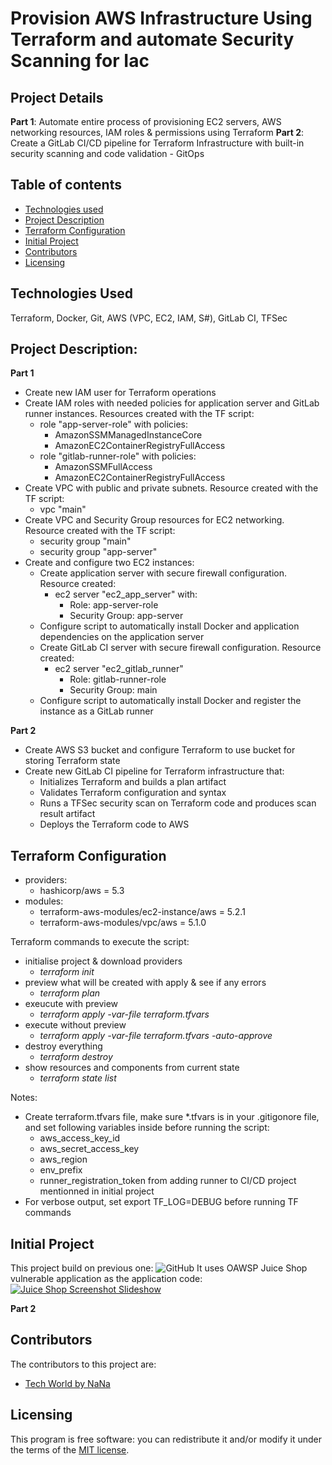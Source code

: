 # Provision AWS Infrastructure Using Terraform and automate Security Scanning for Iac

## Project Details
**Part 1**: Automate entire process of provisioning EC2 servers, AWS networking resources, IAM roles & permissions using Terraform
**Part 2**: Create a GitLab CI/CD pipeline for Terraform Infrastructure with built-in security scanning and code validation - GitOps


## Table of contents

- [Technologies used](#Technologies-Used)
- [Project Description](#Project-Description)
- [Terraform Configuration](#Terraform-Configuration)
- [Initial Project](Initial-Project)
- [Contributors](#contributors)
- [Licensing](#licensing)

## Technologies Used
Terraform, Docker, Git, AWS (VPC, EC2, IAM, S#), GitLab CI, TFSec

## Project Description:
**Part 1**
- Create new IAM user for Terraform operations
- Create IAM roles with needed policies for application server and GitLab runner instances. Resources created with the TF script:
    - role "app-server-role" with policies:
        - AmazonSSMManagedInstanceCore
        - AmazonEC2ContainerRegistryFullAccess
    - role "gitlab-runner-role" with policies:
        - AmazonSSMFullAccess
        - AmazonEC2ContainerRegistryFullAccess
- Create VPC with public and private subnets. Resource created with the TF script:
    - vpc "main"
- Create VPC and Security Group resources for EC2 networking. Resource created with the TF script:
    - security group "main"
    - security group "app-server"
- Create and configure two EC2 instances:
    - Create application server with secure firewall configuration. Resource created:
        - ec2 server "ec2_app_server" with:
            - Role: app-server-role
            - Security Group: app-server
    - Configure script to automatically install Docker and application dependencies on the application server 
    - Create GitLab CI server with secure firewall configuration. Resource created:
        - ec2 server "ec2_gitlab_runner"
            - Role: gitlab-runner-role
            - Security Group: main
    - Configure script to automatically install Docker and register the instance as a GitLab runner


**Part 2**
- Create AWS S3 bucket and configure Terraform to use bucket for storing Terraform state
- Create new GitLab CI pipeline for Terraform infrastructure that:
    - Initializes Terraform and builds a plan artifact 
    - Validates Terraform configuration and syntax
    - Runs a TFSec security scan on Terraform code and produces scan result artifact
    - Deploys the Terraform code to AWS


## Terraform Configuration
- providers:
    - hashicorp/aws = 5.3
- modules:
    - terraform-aws-modules/ec2-instance/aws = 5.2.1
    - terraform-aws-modules/vpc/aws = 5.1.0
    
Terraform commands to execute the script:
- initialise project & download providers
    - *terraform init* 
- preview what will be created with apply & see if any errors
    - *terraform plan*
- exeucute with preview
    - *terraform apply -var-file terraform.tfvars*
- execute without preview
    - *terraform apply -var-file terraform.tfvars -auto-approve*
- destroy everything
    - *terraform destroy*
- show resources and components from current state
    - *terraform state list*

Notes: 
- Create terraform.tfvars file, make sure *.tfvars is in your .gitigonore file, and set following variables inside before running the script:
    - aws_access_key_id
    - aws_secret_access_key
    - aws_region
    - env_prefix
    - runner_registration_token from adding runner to CI/CD project mentionned in initial project
- For verbose output, set export TF_LOG=DEBUG before running TF commands

## Initial Project
This project build on previous one: 
![GitHub](https://github.com/Nicole732/devsecops-sast-dast-gitlab-cicd)
It uses OAWSP Juice Shop vulnerable application as the application code:
[![Juice Shop Screenshot Slideshow](https://img.shields.io/github/release/juice-shop/juice-shop.svg)](https://github.com/juice-shop/juice-shop/releases/latest)

**Part 2**


## Contributors

The contributors to this project are:
- [Tech World by NaNa](https://www.techworld-with-nana.com/devsecops-bootcamp) 

## Licensing

This program is free software: you can redistribute it and/or modify it under the terms of the [MIT license](LICENSE).

